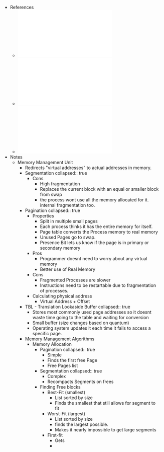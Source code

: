 - References
	- ![18 - MV2 - Funcioamento enderecamento virtual.pdf](../assets/18_-_MV2_-_Funcioamento_enderecamento_virtual_1737552094522_0.pdf)
	- ![19 - MV3 - Eficiencia no enderecamento virtual.pdf](../assets/19_-_MV3_-_Eficiencia_no_enderecamento_virtual_1737552097124_0.pdf)
	- ![20 - MV4 - Algoritmos 2024-25.pdf](../assets/20_-_MV4_-_Algoritmos_2024-25_1737552099487_0.pdf)
- Notes
	- Memory Management Unit
		- Redirects "virtual addresses" to actual addresses in memory.
		- Segmentation
		  collapsed:: true
			- Cons
				- High fragmentation
				- Replaces the current block with an equal or smaller block from swap
				- the process wont use all the memory allocated for it. internal fragmentation too.
		- Pagination
		  collapsed:: true
			- Properties
				- Split in multiple small pages
				- Each process thinks it has the entire memory for itself.
				- Page table converts the Process memory to real memory
				- Unused Pages go to swap.
				- Presence Bit lets us know if the page is in primary or secondary memory
			- Pros
				- Programmer doesnt need to worry about any virtual memory
				- Better use of Real Memory
			- Cons
				- Fragmented Processes are slower
				- Instructions need to be restartable due to fragmentation of processes.
			- Calculating physical address
				- Virtual Address + Offset
		- TBL - Translation Lookaside Buffer
		  collapsed:: true
			- Stores most commonly used page addresses so it doesnt waste time going to the table and waiting for conversion
			- Small buffer (size changes based on quantum)
			- Operating system updates it each time it fails to access a specific page.
		- Memory Management Algorithms
			- Memory Allocation
				- Pagination
				  collapsed:: true
					- Simple
					- Finds the first free Page
					- Free Pages list
				- Segmentation
				  collapsed:: true
					- Complex
					- Recompacts Segments on frees
				- Finding Free blocks
					- Best-Fit (smallest)
						- List sorted by size
						- Finds the smallest that still allows for segment to fit
					- Worst-Fit (largest)
						- List sorted by size
						- finds the largest possible.
						- Makes it nearly impossible to get large segments
					- First-fit
						- Gets
						-